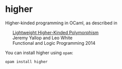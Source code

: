 higher
======

Higher-kinded programming in OCaml, as described in

&nbsp;&nbsp;&nbsp;&nbsp;&nbsp;&nbsp;[Lightweight Higher-Kinded Polymorphism][flops-2014-paper]<br/>
&nbsp;&nbsp;&nbsp;&nbsp;&nbsp;&nbsp;Jeremy Yallop and Leo White<br/>
&nbsp;&nbsp;&nbsp;&nbsp;&nbsp;&nbsp;Functional and Logic Programming 2014<br/>

You can install higher using `opam`:

```
opam install higher
```

[flops-2014-paper]: https://ocamllabs.github.io/higher/lightweight-higher-kinded-polymorphism.pdf
